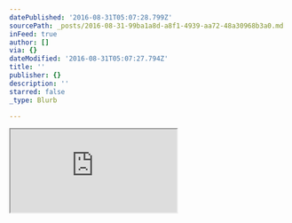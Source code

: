 ```yaml
---
datePublished: '2016-08-31T05:07:28.799Z'
sourcePath: _posts/2016-08-31-99ba1a8d-a8f1-4939-aa72-48a30968b3a0.md
inFeed: true
author: []
via: {}
dateModified: '2016-08-31T05:07:27.794Z'
title: ''
publisher: {}
description: ''
starred: false
_type: Blurb

---
```

<iframe src="https://the-grid.github.io/ed-userhtml/?g=eJx9U11r2zAUfd-vEHpJ-9CoqRlNO9uwjsAGZX3IRhkMzLUkx2pky0jXzTz64yf5IyHJqB6Mdc85OleXo1ioVyIA4UpWuRQZdo1MaGONaDnSAXGlaRLa425edWGrim7OTTUSRnpWQ-XFv1aPj0_P5Pnzjy9fV-sTSgm10J7USa3N1W5ES3CZqmDjAbStHKtCuUZDlzn11wPeroF9T1YKZaU_EI2HSsm3pp2wvO2yvEU0dYbyDyb0oe1IbXbnsNdkpsgcGr4duU8tElOQdSidC6ZrtDW8gtKQaznqfh4qe1kvyYFvN9a0tci40cYmNLqObqP8mBUOmfCiXxN-Ji8WxULency1MgK0x0A7eQKhQt_lKL7u18iog2njx348ru_-S0KZpjHz-UhJ7LhVDZIhHYHFXvx1hypNiTC8rWSN843ElZbh96H7Ji5m6yErq5Cddc-eXZK3t4NgZxXKi9n7BsRZntASsXH3jO2U8DZuPuYQmsaFLDJwzpcnmPV5ZVyrYPPiKFEioef9-Dv-ZoNPOrv8ROJpQ-LajL8xkNLK4tDC_94C42CRLZc3d7cfo5tldL-gBMH6XhKa5RrqLU1DEI-fR8zAD3nv9OGd9Q9yL0km" style=""></iframe>